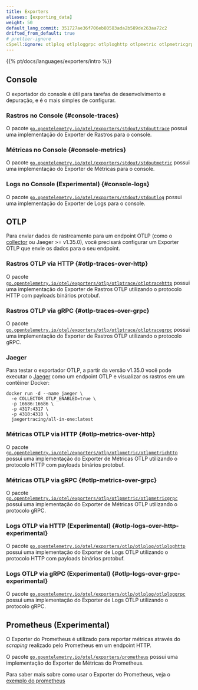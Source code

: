 ```yaml
---
title: Exporters
aliases: [exporting_data]
weight: 50
default_lang_commit: 351727ae36f706eb80583ada2b589de263aa72c2
drifted_from_default: true
# prettier-ignore
cSpell:ignore: otlplog otlploggrpc otlploghttp otlpmetric otlpmetricgrpc otlpmetrichttp otlptrace otlptracegrpc otlptracehttp stdoutlog stdouttrace
---
```


{{% pt/docs/languages/exporters/intro %}}

## Console

O exportador do console é útil para tarefas de desenvolvimento e depuração, e é
o mais simples de configurar.

### Rastros no Console {#console-traces}

O pacote
[`go.opentelemetry.io/otel/exporters/stdout/stdouttrace`](https://pkg.go.dev/go.opentelemetry.io/otel/exporters/stdout/stdouttrace)
possui uma implementação do Exporter de Rastros para o console.

### Métricas no Console {#console-metrics}

O pacote
[`go.opentelemetry.io/otel/exporters/stdout/stdoutmetric`](https://pkg.go.dev/go.opentelemetry.io/otel/exporters/stdout/stdoutmetric)
possui uma implementação do Exporter de Métricas para o console.

### Logs no Console (Experimental) {#console-logs}

O pacote
[`go.opentelemetry.io/otel/exporters/stdout/stdoutlog`](https://pkg.go.dev/go.opentelemetry.io/otel/exporters/stdout/stdoutlog)
possui uma implementação do Exporter de Logs para o console.

## OTLP

Para enviar dados de rastreamento para um endpoint OTLP (como o
[collector](/docs/collector) ou Jaeger >= v1.35.0), você precisará configurar um
Exporter OTLP que envie os dados para o seu endpoint.

### Rastros OTLP via HTTP {#otlp-traces-over-http}

O pacote
[`go.opentelemetry.io/otel/exporters/otlp/otlptrace/otlptracehttp`](https://pkg.go.dev/go.opentelemetry.io/otel/exporters/otlp/otlptrace/otlptracehttp)
possui uma implementação do Exporter de Rastros OTLP utilizando o protocolo HTTP
com payloads binários protobuf.

### Rastros OTLP via gRPC {#otlp-traces-over-grpc}

O pacote
[`go.opentelemetry.io/otel/exporters/otlp/otlptrace/otlptracegrpc`](https://pkg.go.dev/go.opentelemetry.io/otel/exporters/otlp/otlptrace/otlptracegrpc)
possui uma implementação do Exporter de Rastros OTLP utilizando o protocolo
gRPC.

### Jaeger

Para testar o exportador OTLP, a partir da versão v1.35.0 você pode executar o
[Jaeger](https://www.jaegertracing.io/) como um endpoint OTLP e visualizar os
rastros em um contêiner Docker:

```shell
docker run -d --name jaeger \
  -e COLLECTOR_OTLP_ENABLED=true \
  -p 16686:16686 \
  -p 4317:4317 \
  -p 4318:4318 \
  jaegertracing/all-in-one:latest
```

### Métricas OTLP via HTTP {#otlp-metrics-over-http}

O pacote
[`go.opentelemetry.io/otel/exporters/otlp/otlpmetric/otlpmetrichttp`](https://pkg.go.dev/go.opentelemetry.io/otel/exporters/otlp/otlpmetric/otlpmetrichttp)
possui uma implementação do Exporter de Métricas OTLP utilizando o protocolo
HTTP com payloads binários protobuf.

### Métricas OTLP via gRPC {#otlp-metrics-over-grpc}

O pacote
[`go.opentelemetry.io/otel/exporters/otlp/otlpmetric/otlpmetricgrpc`](https://pkg.go.dev/go.opentelemetry.io/otel/exporters/otlp/otlpmetric/otlpmetricgrpc)
possui uma implementação do Exporter de Métricas OTLP utilizando o protocolo
gRPC.

### Logs OTLP via HTTP (Experimental) {#otlp-logs-over-http-experimental}

O pacote
[`go.opentelemetry.io/otel/exporters/otlp/otlplog/otlploghttp`](https://pkg.go.dev/go.opentelemetry.io/otel/exporters/otlp/otlplog/otlploghttp)
possui uma implementação do Exporter de Logs OTLP utilizando o protocolo HTTP
com payloads binários protobuf.

### Logs OTLP via gRPC (Experimental) {#otlp-logs-over-grpc-experimental}

O pacote
[`go.opentelemetry.io/otel/exporters/otlp/otlplog/otlploggrpc`](https://pkg.go.dev/go.opentelemetry.io/otel/exporters/otlp/otlplog/otlploggrpc)
possui uma implementação do Exporter de Logs OTLP utilizando o protocolo gRPC.

## Prometheus (Experimental)

O Exporter do Prometheus é utilizado para reportar métricas através do
_scraping_ realizado pelo Prometheus em um endpoint HTTP.

O pacote
[`go.opentelemetry.io/otel/exporters/prometheus`](https://pkg.go.dev/go.opentelemetry.io/otel/exporters/prometheus)
possui uma implementação do Exporter de Métricas do Prometheus.

Para saber mais sobre como usar o Exporter do Prometheus, veja o
[exemplo do prometheus](https://github.com/open-telemetry/opentelemetry-go-contrib/tree/main/examples/prometheus)